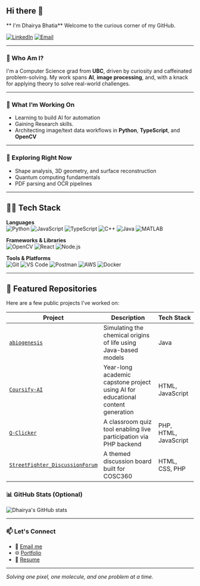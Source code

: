 ## Hi there 👋
** I'm Dhairya Bhatia**
Welcome to the curious corner of my GitHub.

[![LinkedIn](https://img.shields.io/badge/-LinkedIn-blue?style=flat-square&logo=linkedin)](https://www.linkedin.com/in/dhairyanbhatia/)
[![Email](https://img.shields.io/badge/-Email-D14836?style=flat-square&logo=gmail&logoColor=white)](bhatiadhairya19@gmail.com)

---

### 🧠 Who Am I?
I'm a Computer Science grad from **UBC**, driven by curiosity and caffeinated problem-solving. My work spans **AI**, **image processing**, and, with a knack for applying theory to solve real-world challenges.

---

### 🚀 What I’m Working On
- Learning to build AI for automation
- Gaining Research skills.
- Architecting image/text data workflows in **Python**, **TypeScript**, and **OpenCV**

---

### 🌱 Exploring Right Now
- Shape analysis, 3D geometry, and surface reconstruction  
- Quantum computing fundamentals  
- PDF parsing and OCR pipelines

---
## 🧑‍💻 Tech Stack

**Languages**  
![Python](https://img.shields.io/badge/Python-3776AB?style=flat-square&logo=python&logoColor=white)
![JavaScript](https://img.shields.io/badge/JavaScript-F7DF1E?style=flat-square&logo=javascript&logoColor=black)
![TypeScript](https://img.shields.io/badge/TypeScript-3178C6?style=flat-square&logo=typescript&logoColor=white)
![C++](https://img.shields.io/badge/C++-00599C?style=flat-square&logo=cplusplus&logoColor=white)
![Java](https://img.shields.io/badge/Java-ED8B00?style=flat-square&logo=java&logoColor=white)
![MATLAB](https://img.shields.io/badge/MATLAB-0076A8?style=flat-square&logo=mathworks&logoColor=white)

**Frameworks & Libraries**  
![OpenCV](https://img.shields.io/badge/OpenCV-5C3EE8?style=flat-square&logo=opencv&logoColor=white)
![React](https://img.shields.io/badge/React-20232A?style=flat-square&logo=react)
![Node.js](https://img.shields.io/badge/Node.js-339933?style=flat-square&logo=nodedotjs&logoColor=white)

**Tools & Platforms**  
![Git](https://img.shields.io/badge/Git-F05032?style=flat-square&logo=git&logoColor=white)
![VS Code](https://img.shields.io/badge/VS%20Code-007ACC?style=flat-square&logo=visual-studio-code&logoColor=white)
![Postman](https://img.shields.io/badge/Postman-FF6C37?style=flat-square&logo=postman&logoColor=white)
![AWS](https://img.shields.io/badge/AWS-232F3E?style=flat-square&logo=amazon-aws)
![Docker](https://img.shields.io/badge/Docker-2496ED?style=flat-square&logo=docker&logoColor=white)

---

## 📂 Featured Repositories

Here are a few public projects I've worked on:


| Project | Description | Tech Stack |
|---------|-------------|------------|
| [`abiogenesis`](https://github.com/dhairyab0069/abiogenesis) | Simulating the chemical origins of life using Java-based models | Java |
| [`Coursify-AI`](https://github.com/dhairyab0069/Coursify-AI) | Year-long academic capstone project using AI for educational content generation  | HTML, JavaScript |
| [`Q-Clicker`](https://github.com/dhairyab0069/Q-Clicker) | A classroom quiz tool enabling live participation via PHP backend | PHP, HTML, JavaScript |
| [`StreetFighter_DiscussionForum`](https://github.com/dhairyab0069/StreetFighter_DiscussionForum) | A themed discussion board built for COSC360 | HTML, CSS, PHP |

### 📊 GitHub Stats (Optional)
<p align="left">
  <img src="https://github-readme-stats.vercel.app/api?username=your-github-username&show_icons=true&theme=radical" alt="Dhairya's GitHub stats"/>
</p>

---

### 📫 Let's Connect
- 📧 [Email me](mailto:your-email@example.com)  
- 🌐 [Portfolio](https://your-portfolio-link.com)  
- 📄 [Resume](https://your-resume-link.com)  

---

_Solving one pixel, one molecule, and one problem at a time._
  
